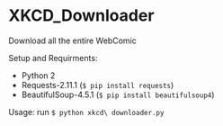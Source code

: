 # XKCD_Downloader
Download all the entire WebComic

Setup and Requirments:
* Python 2
* Requests-2.11.1 (`$ pip install requests`)
* BeautifulSoup-4.5.1 (`$ pip install beautifulsoup4`)

Usage:
run `$ python xkcd\ downloader.py`
